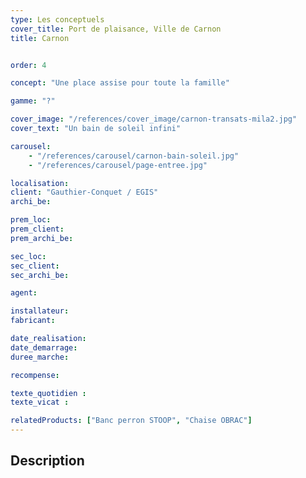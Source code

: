 ```yaml
---
type: Les conceptuels
cover_title: Port de plaisance, Ville de Carnon
title: Carnon


order: 4

concept: "Une place assise pour toute la famille"

gamme: "?"

cover_image: "/references/cover_image/carnon-transats-mila2.jpg"
cover_text: "Un bain de soleil infini"

carousel:
    - "/references/carousel/carnon-bain-soleil.jpg"
    - "/references/carousel/page-entree.jpg"

localisation:
client: "Gauthier-Conquet / EGIS"
archi_be:

prem_loc:
prem_client:
prem_archi_be:

sec_loc:
sec_client:
sec_archi_be:

agent:

installateur:
fabricant:

date_realisation:
date_demarrage:
duree_marche:

recompense:

texte_quotidien :
texte_vicat :

relatedProducts: ["Banc perron STOOP", "Chaise OBRAC"]
---
```


## Description
